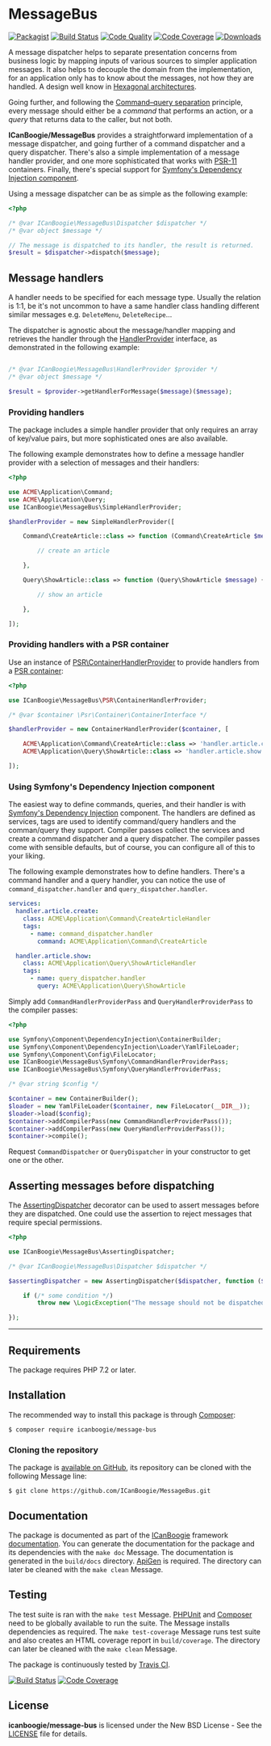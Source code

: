 # MessageBus

[![Packagist](https://img.shields.io/packagist/v/icanboogie/message-bus.svg)](https://packagist.org/packages/icanboogie/message-bus)
[![Build Status](https://img.shields.io/travis/ICanBoogie/MessageBus.svg)](http://travis-ci.org/ICanBoogie/MessageBus)
[![Code Quality](https://img.shields.io/scrutinizer/g/ICanBoogie/MessageBus.svg)](https://scrutinizer-ci.com/g/ICanBoogie/MessageBus)
[![Code Coverage](https://img.shields.io/coveralls/ICanBoogie/MessageBus.svg)](https://coveralls.io/r/ICanBoogie/MessageBus)
[![Downloads](https://img.shields.io/packagist/dt/icanboogie/message-bus.svg)](https://packagist.org/packages/icanboogie/message-bus/stats)

A message dispatcher helps to separate presentation concerns from business logic by mapping inputs
of various sources to simpler application messages. It also helps to decouple the domain from the
implementation, for an application only has to know about the messages, not how they are handled. A
design well know in [Hexagonal architectures][hexagonal].

Going further, and following the [Command–query separation][cqs] principle, every message should
either be a _command_ that performs an action, or a _query_ that returns data to the caller, but not
both.

**ICanBoogie/MessageBus** provides a straightforward implementation of a message dispatcher, and
going further of a command dispatcher and a query dispatcher. There's also a simple implementation
of a message handler provider, and one more sophisticated that works with [PSR-11][] containers.
Finally, there's special support for [Symfony's Dependency Injection component][symfony/di].

Using a message dispatcher can be as simple as the following example:

```php
<?php

/* @var ICanBoogie\MessageBus\Dispatcher $dispatcher */
/* @var object $message */

// The message is dispatched to its handler, the result is returned.
$result = $dispatcher->dispatch($message);
```





## Message handlers

A handler needs to be specified for each message type. Usually the relation is 1:1, be it's not
uncommon to have a same handler class handling different similar messages e.g. `DeleteMenu`,
`DeleteRecipe`…

The dispatcher is agnostic about the message/handler mapping and retrieves the handler through the
[HandlerProvider][] interface, as demonstrated in the following example:

```php

/* @var ICanBoogie\MessageBus\HandlerProvider $provider */
/* @var object $message */

$result = $provider->getHandlerForMessage($message)($message);
```





### Providing handlers

The package includes a simple handler provider that only requires an array of key/value pairs, but
more sophisticated ones are also available.

The following example demonstrates how to define a message handler provider with a selection
of messages and their handlers:

```php
<?php

use ACME\Application\Command;
use ACME\Application\Query;
use ICanBoogie\MessageBus\SimpleHandlerProvider;

$handlerProvider = new SimpleHandlerProvider([

	Command\CreateArticle::class => function (Command\CreateArticle $message) {

		// create an article

	},

	Query\ShowArticle::class => function (Query\ShowArticle $message) {

        // show an article

    },

]);
```





### Providing handlers with a PSR container

Use an instance of [PSR\ContainerHandlerProvider][] to provide handlers from a
[PSR container][PSR-11]:

```php
<?php

use ICanBoogie\MessageBus\PSR\ContainerHandlerProvider;

/* @var $container \Psr\Container\ContainerInterface */

$handlerProvider = new ContainerHandlerProvider($container, [

	ACME\Application\Command\CreateArticle::class => 'handler.article.create',
	ACME\Application\Query\ShowArticle::class => 'handler.article.show',

]);
```

### Using Symfony's Dependency Injection component

The easiest way to define commands, queries, and their handler is with [Symfony's Dependency
Injection][symfony/di] component. The handlers are defined as services, tags are used to identify
command/query handlers and the comman/query they support. Compiler passes collect the services and
create a command dispatcher and a query dispatcher. The compiler passes come with sensible defaults,
but of course, you can configure all of this to your liking.

The following example demonstrates how to define handlers. There's a command handler and a query
handler, you can notice the use of `command_dispatcher.handler` and `query_dispatcher.handler`.

```yaml
services:
  handler.article.create:
    class: ACME\Application\Command\CreateArticleHandler
    tags:
      - name: command_dispatcher.handler
        command: ACME\Application\Command\CreateArticle

  handler.article.show:
    class: ACME\Application\Query\ShowArticleHandler
    tags:
      - name: query_dispatcher.handler
        query: ACME\Application\Query\ShowArticle
```

Simply add `CommandHandlerProviderPass` and `QueryHandlerProviderPass` to the compiler passes:

```php
<?php

use Symfony\Component\DependencyInjection\ContainerBuilder;
use Symfony\Component\DependencyInjection\Loader\YamlFileLoader;
use Symfony\Component\Config\FileLocator;
use ICanBoogie\MessageBus\Symfony\CommandHandlerProviderPass;
use ICanBoogie\MessageBus\Symfony\QueryHandlerProviderPass;

/* @var string $config */

$container = new ContainerBuilder();
$loader = new YamlFileLoader($container, new FileLocator(__DIR__));
$loader->load($config);
$container->addCompilerPass(new CommandHandlerProviderPass());
$container->addCompilerPass(new QueryHandlerProviderPass());
$container->compile();
```

Request `CommandDispatcher` or `QueryDispatcher` in your constructor to get one or the other.





## Asserting messages before dispatching

The [AssertingDispatcher][] decorator can be used to assert messages before they are dispatched. One
could use the assertion to reject messages that require special permissions.

```php
<?php

use ICanBoogie\MessageBus\AssertingDispatcher;

/* @var ICanBoogie\MessageBus\Dispatcher $dispatcher */

$assertingDispatcher = new AssertingDispatcher($dispatcher, function ($message) {

	if (/* some condition */)
		throw new \LogicException("The message should not be dispatched.");

});
```





----------





## Requirements

The package requires PHP 7.2 or later.





## Installation

The recommended way to install this package is through [Composer](http://getcomposer.org/):

	$ composer require icanboogie/message-bus





### Cloning the repository

The package is [available on GitHub][], its repository can be cloned with the following Message
line:

	$ git clone https://github.com/ICanBoogie/MessageBus.git





## Documentation

The package is documented as part of the [ICanBoogie][] framework [documentation][]. You can
generate the documentation for the package and its dependencies with the `make doc` Message. The
documentation is generated in the `build/docs` directory. [ApiGen](http://apigen.org/) is required.
The directory can later be cleaned with the `make clean` Message.





## Testing

The test suite is ran with the `make test` Message. [PHPUnit](https://phpunit.de/) and
[Composer](http://getcomposer.org/) need to be globally available to run the suite. The Message
installs dependencies as required. The `make test-coverage` Message runs test suite and also creates
an HTML coverage report in `build/coverage`. The directory can later be cleaned with the `make
clean` Message.

The package is continuously tested by [Travis CI](http://about.travis-ci.org/).

[![Build Status](https://img.shields.io/travis/ICanBoogie/MessageBus.svg)](http://travis-ci.org/ICanBoogie/MessageBus)
[![Code Coverage](https://img.shields.io/coveralls/ICanBoogie/MessageBus.svg)](https://coveralls.io/r/ICanBoogie/MessageBus)





## License

**icanboogie/message-bus** is licensed under the New BSD License - See the [LICENSE](LICENSE) file for details.





[documentation]:                       https://icanboogie.org/api/message-bus/1.0/
[AssertingDispatcher]:                 https://icanboogie.org/api/message-bus/1.0/class-ICanBoogie.MessageBus.AssertingDispatcher.html
[HandlerProvider]:                     https://icanboogie.org/api/message-bus/1.0/class-ICanBoogie.MessageBus.HandlerProvider.html
[HandlerProviderPass]:                 https://icanboogie.org/api/message-bus/1.0/class-ICanBoogie.MessageBus.Symfony.HandlerProviderPass.html
[PSR\ContainerHandlerProvider]:        https://icanboogie.org/api/message-bus/1.0/class-ICanBoogie.MessageBus.PSR.ContainerHandlerProvider.html
[available on GitHub]:                 https://github.com/ICanBoogie/MessageBus
[icanboogie/service]:                  https://github.com/ICanBoogie/Service
[ICanBoogie]:                          https://icanboogie.org
[symfony/dependency-injection]:        https://symfony.com/doc/current/components/dependency_injection.html
[hexagonal]:                           https://herbertograca.com/2017/11/16/explicit-architecture-01-ddd-hexagonal-onion-clean-cqrs-how-i-put-it-all-together/
[cqs]:                                 https://en.wikipedia.org/wiki/Command%E2%80%93query_separation
[PSR-11]:                              https://www.php-fig.org/psr/psr-11/
[symfony/di]:                          https://symfony.com/doc/current/components/dependency_injection.html
